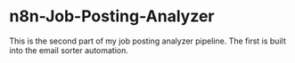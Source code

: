 # n8n-Job-Posting-Analyzer
This is the second part of my job posting analyzer pipeline. The first is built into the email sorter automation. 
